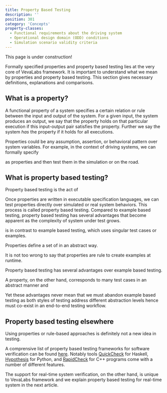 ```yaml
---
title: Property Based Testing
description: ''
position: 301
category: 'Concepts'
property-classes: 
  - Functional requirements about the driving system
  - Operational design domain (ODD) conditions 
  - Simulation scenario validity criteria 
---
```


<alert type="warning">
This page is under construction!
</alert>

Formally specified properties and property based testing lies at the very core of VevaLabs framework. It is important to understand what we mean by properties and property based testing. This section gives necessary definitions, explanations and comparisons. 

## What is a property?

A functional property of a system specifies a certain relation or rule between the input and output of the system. For a given input, the system produces an output, we say that the property holds on that particular execution if this input-output pair satisfies the property. Further we say the system _has_ the property if it holds for all executions. 

Properties could be any assumption, assertion, or behavioral pattern over system variables. For example, in the context of driving systems, we can formally specify

<list :items="property-classes"></list>

as properties and then test them in the simulation or on the road.

## What is property based testing?

Property based testing is the act of 

Once properties are written in executable specification languages, we can test properties directly over simulated or real system behaviors. This process is called property based testing. Compared to example based testing, property based testing has several advantages that become apparent as the complexity of system under test grows.

is in contrast to example based testing, which uses singular test cases or examples.

Properties define a set of in an abstract way. 


It is not too wrong to say that properties are rule to create examples at runtime.

Property based testing has several advantages over example based testing. 

A property, on the other hand, corresponds to many test cases in an abstract manner and 

Yet these advantages never mean that we must abandon example based testing as both styles of testing address different abstraction levels hence must co-exist in an end-to-end testing workflow.

## Property based testing elsewhere

Using properties or rule-based approaches is definitely not a new idea in testing. 

A comprensive list of property based testing frameworks for software verification can be found [here](https://github.com/jmid/pbt-frameworks). Notably tools [QuickCheck](https://github.com/nick8325/quickcheck) for Haskell, [Hypothesis](https://github.com/HypothesisWorks/hypothesis) for Python, and [RapidCheck](https://github.com/emil-e/rapidcheck/) for C++ programs come with a number of different features. 

The support for real-time system verification, on the other hand, is unique to VevaLabs framework and we explain property based testing for real-time system in the next article.


